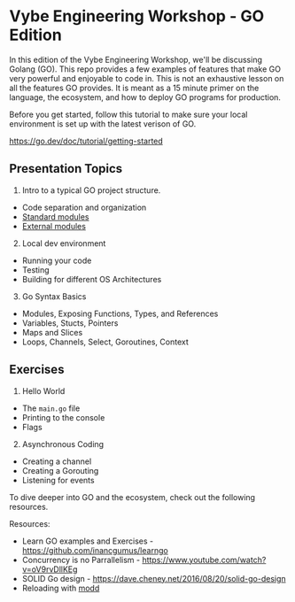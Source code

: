 # Vybe Engineering Workshop - GO Edition

In this edition of the Vybe Engineering Workshop, we'll be discussing Golang (GO). This repo provides a few examples of features that make GO very powerful and enjoyable to code in. This is not an exhaustive lesson on all the features GO provides. It is meant as a 15 minute primer on the language, the ecosystem, and how to deploy GO programs for production.

Before you get started, follow this tutorial to make sure your local environment is set up with the latest verison of GO.

https://go.dev/doc/tutorial/getting-started

## Presentation Topics

1. Intro to a typical GO project structure.
  - Code separation and organization
  - [Standard modules](https://pkg.go.dev/std)
  - [External modules](https://go.dev/ref/mod)
2. Local dev environment
  - Running your code
  - Testing
  - Building for different OS Architectures
3. Go Syntax Basics
  - Modules, Exposing Functions, Types, and References
  - Variables, Stucts, Pointers
  - Maps and Slices
  - Loops, Channels, Select, Goroutines, Context

## Exercises

1. Hello World
  - The `main.go` file
  - Printing to the console
  - Flags
2. Asynchronous Coding
  - Creating a channel
  - Creating a Gorouting
  - Listening for events

To dive deeper into GO and the ecosystem, check out the following resources.

Resources:
  - Learn GO examples and Exercises - https://github.com/inancgumus/learngo
  - Concurrency is no Parrallelism - https://www.youtube.com/watch?v=oV9rvDllKEg
  - SOLID Go design - https://dave.cheney.net/2016/08/20/solid-go-design
  - Reloading with [modd](https://github.com/cortesi/modd)
